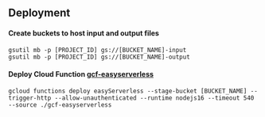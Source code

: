 ## Deployment

#### Create buckets to host input and output files
```
gsutil mb -p [PROJECT_ID] gs://[BUCKET_NAME]-input
gsutil mb -p [PROJECT_ID] gs://[BUCKET_NAME]-output
```

#### Deploy Cloud Function [gcf-easyserverless](./gcf-easyserverless)
```
gcloud functions deploy easyServerless --stage-bucket [BUCKET_NAME] --trigger-http --allow-unauthenticated --runtime nodejs16 --timeout 540 --source ./gcf-easyserverless
```
